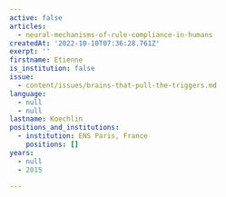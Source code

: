 ```yaml
---
active: false
articles:
  - neural-mechanisms-of-rule-compliance-in-humans
createdAt: '2022-10-10T07:36:28.761Z'
exerpt: ''
firstname: Etienne
is_institution: false
issue:
  - content/issues/brains-that-pull-the-triggers.md
language:
  - null
  - null
lastname: Koechlin
positions_and_institutions: 
  - institution: ENS Paris, France
    positions: []
years:
  - null
  - 2015

---
```


